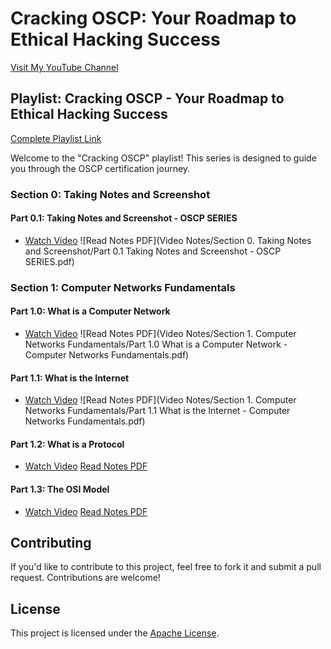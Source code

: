# Cracking OSCP: Your Roadmap to Ethical Hacking Success

[Visit My YouTube Channel](https://www.youtube.com/@HackProKP)

## Playlist: Cracking OSCP - Your Roadmap to Ethical Hacking Success
[Complete Playlist Link](https://www.youtube.com/watch?v=MvkNbn8i2so&list=PLyrv3TPh3ejYNZipa0OIUvkdjHeUTRJ3J&index=1&t=0s)

Welcome to the "Cracking OSCP" playlist! This series is designed to guide you through the OSCP certification journey.

### Section 0: Taking Notes and Screenshot
#### Part 0.1: Taking Notes and Screenshot - OSCP SERIES

- [Watch Video](https://www.youtube.com/watch?v=MvkNbn8i2so)
![Read Notes PDF](Video Notes/Section 0. Taking Notes and Screenshot/Part 0.1 Taking Notes and Screenshot - OSCP SERIES.pdf)

### Section 1: Computer Networks Fundamentals
#### Part 1.0: What is a Computer Network

- [Watch Video](https://www.youtube.com/watch?v=9LHsVjGe504)
![Read Notes PDF](Video Notes/Section 1. Computer Networks Fundamentals/Part 1.0 What is a Computer Network - Computer Networks Fundamentals.pdf)

#### Part 1.1: What is the Internet

- [Watch Video](https://www.youtube.com/watch?v=iV2iCXcB6E8)
![Read Notes PDF](Video Notes/Section 1. Computer Networks Fundamentals/Part 1.1 What is the Internet - Computer Networks Fundamentals.pdf)

#### Part 1.2: What is a Protocol

- [Watch Video](link_to_youtube_video)
[Read Notes PDF](link_to_notes_pdf)

#### Part 1.3: The OSI Model

- [Watch Video](link_to_youtube_video)
[Read Notes PDF](link_to_notes_pdf)

## Contributing
If you'd like to contribute to this project, feel free to fork it and submit a pull request. Contributions are welcome!

## License
This project is licensed under the [Apache License](LICENSE).
